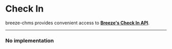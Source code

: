 # Check In

breeze-chms provides convenient access to **[Breeze's Check In API](https://app.breezechms.com/api#checkin)**.

---

### No implementation
